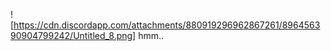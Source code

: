 ![https://cdn.discordapp.com/attachments/880919296962867261/896456390904799242/Untitled_8.png]
hmm..
